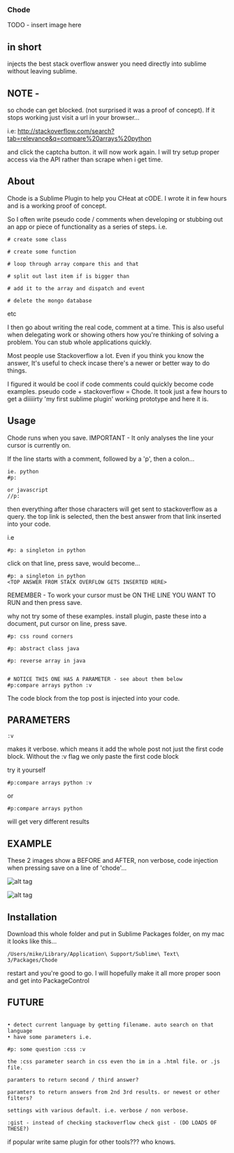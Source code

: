 ### Chode
TODO - insert image here

## in short
injects the best stack overflow answer you need directly into sublime without leaving sublime.


## NOTE -
so chode can get blocked. (not surprised it was a proof of concept). If it stops working just visit a url in your browser...

i.e:
http://stackoverflow.com/search?tab=relevance&q=compare%20arrays%20python

and click the captcha button. it will now work again. I will try setup proper access via the API rather than scrape when i get time.



## About

Chode is a Sublime Plugin to help you CHeat at cODE. I wrote it in few hours and is a working proof of concept.


So I often write pseudo code / comments when developing or stubbing out an app or piece of functionality as a series of steps. i.e.

```
# create some class

# create some function

# loop through array compare this and that

# split out last item if is bigger than

# add it to the array and dispatch and event

# delete the mongo database
```

etc


I then go about writing the real code, comment at a time. This is also useful when delegating work or showing others how you're thinking of solving a problem. You can stub whole applications quickly.


Most people use Stackoverflow a lot. Even if you think you know the answer, It's useful to check incase there's a newer or better way to do things.


I figured it would be cool if code comments could quickly become code examples. pseudo code + stackoverflow = Chode. It took just a few hours to get a diiiiirty 'my first sublime plugin' working prototype and here it is.



## Usage

Chode runs when you save.
IMPORTANT - It only analyses the line your cursor is currently on.

If the line starts with a comment, followed by a 'p', then a colon...

```
ie. python
#p:

or javascript
//p:

```

then everything after those characters will get sent to stackoverflow as a query. the top link is selected, then the best answer from that link inserted into your code.

i.e
```
#p: a singleton in python
```

click on that line, press save, would become...

```
#p: a singleton in python
<TOP ANSWER FROM STACK OVERFLOW GETS INSERTED HERE>
```

REMEMBER - To work your cursor must be ON THE LINE YOU WANT TO RUN and then press save.

why not try some of these examples. install plugin, paste these into a document, put cursor on line, press save.

```
#p: css round corners

#p: abstract class java

#p: reverse array in java
             

# NOTICE THIS ONE HAS A PARAMETER - see about them below
#p:compare arrays python :v
```


The code block from the top post is injected into your code.


## PARAMETERS

```
:v
```
makes it verbose. which means it add the whole post not just the first code block. Without the :v flag we only paste the first code block

try it yourself
```
#p:compare arrays python :v
```
or
```
#p:compare arrays python
```
will get very different results



## EXAMPLE

These 2 images show a BEFORE and AFTER, non verbose, code injection when pressing save on a line of 'chode'...

![alt tag](https://raw.github.com/byteface/chode/master/screenshots/shot1.png)

![alt tag](https://raw.github.com/byteface/chode/master/screenshots/shot2.png)


## Installation
Download this whole folder and put in Sublime Packages folder, on my mac it looks like this...

```
/Users/mike/Library/Application\ Support/Sublime\ Text\ 3/Packages/Chode
```

restart and you're good to go. I will hopefully make it all more proper soon and get into PackageControl




## FUTURE
```

• detect current language by getting filename. auto search on that language
• have some parameters i.e.

#p: some question :css :v

the :css parameter search in css even tho im in a .html file. or .js file.

paramters to return second / third answer?

paramters to return answers from 2nd 3rd results. or newest or other filters?

settings with various default. i.e. verbose / non verbose. 

:gist - instead of checking stackoverflow check gist - (DO LOADS OF THESE?)

```

if popular write same plugin for other tools??? who knows.

